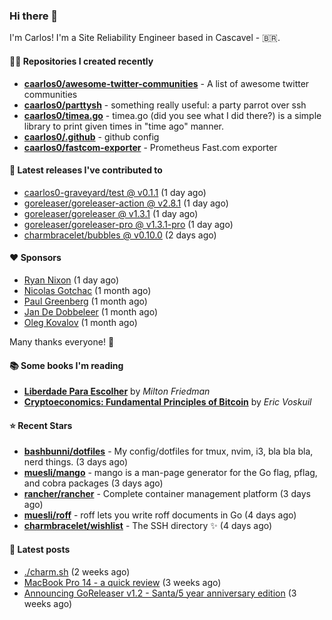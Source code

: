 ### Hi there 👋

I'm Carlos! I'm a Site Reliability Engineer based in Cascavel - 🇧🇷.

#### 👨‍💻 Repositories I created recently
- **[caarlos0/awesome-twitter-communities](https://github.com/caarlos0/awesome-twitter-communities)** - A list of awesome twitter communities
- **[caarlos0/parttysh](https://github.com/caarlos0/parttysh)** - something really useful: a party parrot over ssh
- **[caarlos0/timea.go](https://github.com/caarlos0/timea.go)** - timea.go (did you see what I did there?) is a simple library to print given times in &#34;time ago&#34; manner.
- **[caarlos0/.github](https://github.com/caarlos0/.github)** - github config
- **[caarlos0/fastcom-exporter](https://github.com/caarlos0/fastcom-exporter)** - Prometheus Fast.com exporter

#### 🚀 Latest releases I've contributed to


- [caarlos0-graveyard/test @ v0.1.1](https://github.com/caarlos0-graveyard/test/releases/tag/v0.1.1) (1 day ago)
- [goreleaser/goreleaser-action @ v2.8.1](https://github.com/goreleaser/goreleaser-action/releases/tag/v2.8.1) (1 day ago)
- [goreleaser/goreleaser @ v1.3.1](https://github.com/goreleaser/goreleaser/releases/tag/v1.3.1) (1 day ago)
- [goreleaser/goreleaser-pro @ v1.3.1-pro](https://github.com/goreleaser/goreleaser-pro/releases/tag/v1.3.1-pro) (1 day ago)
- [charmbracelet/bubbles @ v0.10.0](https://github.com/charmbracelet/bubbles/releases/tag/v0.10.0) (2 days ago)

#### ❤️ Sponsors
- [Ryan Nixon](https://github.com/taiidani) (1 day ago)
- [Nicolas Gotchac](https://github.com/ngotchac) (1 month ago)
- [Paul Greenberg](https://github.com/greenpau) (1 month ago)
- [Jan De Dobbeleer](https://github.com/JanDeDobbeleer) (1 month ago)
- [Oleg Kovalov](https://github.com/cristaloleg) (1 month ago)

Many thanks everyone! 🙏

#### 📚 Some books I'm reading
- **[Liberdade Para Escolher](https://www.goodreads.com/book/show/17238591-liberdade-para-escolher)** by _Milton Friedman_
- **[Cryptoeconomics: Fundamental Principles of Bitcoin](https://www.goodreads.com/book/show/56919322-cryptoeconomics)** by _Eric Voskuil_

#### ⭐ Recent Stars


- **[bashbunni/dotfiles](https://github.com/bashbunni/dotfiles)** - My config/dotfiles for tmux, nvim, i3, bla bla bla, nerd things.  (3 days ago)
- **[muesli/mango](https://github.com/muesli/mango)** - mango is a man-page generator for the Go flag, pflag, and cobra packages (3 days ago)
- **[rancher/rancher](https://github.com/rancher/rancher)** - Complete container management platform (3 days ago)
- **[muesli/roff](https://github.com/muesli/roff)** - roff lets you write roff documents in Go (4 days ago)
- **[charmbracelet/wishlist](https://github.com/charmbracelet/wishlist)** - The SSH directory ✨ (4 days ago)

#### 📄 Latest posts
- [./charm.sh](https://carlosbecker.com/posts/charm/) (2 weeks ago)
- [MacBook Pro 14 - a quick review](https://carlosbecker.com/posts/macbook-pro-14/) (3 weeks ago)
- [Announcing GoReleaser v1.2 - Santa/5 year anniversary edition](https://carlosbecker.com/posts/goreleaser-v1.2/) (3 weeks ago)
